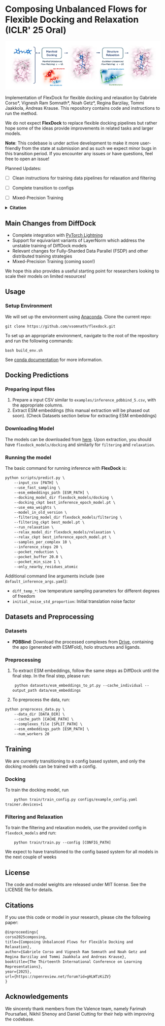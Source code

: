 # Composing Unbalanced Flows for Flexible Docking and Relaxation (ICLR' 25 Oral)

![Alt Text](assets/flexdock.png)

Implementation of FlexDock for flexible docking and relaxation by Gabriele Corso*, Vignesh Ram Somnath*, Noah Getz*, Regina Barzilay, Tommi Jaakkola, Andreas Krause.
This repository contains code and instructions to run the method.

We do not expect **FlexDock** to replace flexible docking pipelines but rather hope some of the ideas provide improvements in related tasks and larger models.

**Note**: This codebase is under active development to make it more user-friendly from the state at submission and as such we expect minor bugs in this transition period. If you encounter any issues or have questions, feel free to open an issue!

Planned Updates:

- [ ] Clean instructions for training data pipelines for relaxation and filtering
- [ ] Complete transition to configs
- [ ] Mixed-Precision Training


<details><summary><b>Citation</b></summary>
If you use this code or model in your research, please cite the following paper:

```
@inproceedings{
corso2025composing,
title={Composing Unbalanced Flows for Flexible Docking and Relaxation},
author={Gabriele Corso and Vignesh Ram Somnath and Noah Getz and Regina Barzilay and Tommi Jaakkola and Andreas Krause},
booktitle={The Thirteenth International Conference on Learning Representations},
year={2025},
url={https://openreview.net/forum?id=gHLWTzKiZV}
}
```
</details>


## Main Changes from DiffDock
* Complete integration with [PyTorch Lightning](https://lightning.ai/docs/pytorch/stable/)
* Support for equivariant variants of LayerNorm which address the unstable training of DiffDock models
* Relevant changes for Fully-Sharded Data Parallel (FSDP) and other distributed training strategies
* Mixed-Precision Training (coming soon!)

We hope this also provides a useful starting point for researchers looking to scale their models on limited resources!


## Usage

### Setup Environment

We will set up the environment using [Anaconda](https://docs.anaconda.com/anaconda/install/index.html). Clone the
current repo:

    git clone https://github.com/vsomnath/flexdock.git

To set up an appropriate environment, navigate to the root of the repository and run the following commands:

    bash build_env.sh

See [conda documentation](https://conda.io/projects/conda/en/latest/commands/env/create.html) for more information.

## Docking Predictions

### Preparing input files

1. Prepare a input CSV similar to `examples/inference_pdbbind_5.csv`, with the appropriate columns.
2. Extract ESM embeddings (this manual extraction will be phased out soon).
(Check Datasets section below for extracting ESM embeddings)

### Downloading Model

The models can be downloaded from [here](https://drive.google.com/file/d/1IzFMbN-LFiHThWkK3xowZpR0HTugVwsS/view?usp=sharing).
Upon extraction, you should have `flexdock_models/docking` and similarly for `filtering` and `relaxation`.

### Running the model

The basic command for running inference with **FlexDock** is:
```
python scripts/predict.py \
    --input_csv [PATH] \
    --use_fast_sampling \
    --esm_embeddings_path [ESM_PATH] \
    --docking_model_dir flexdock_models/docking \
    --docking_ckpt best_inference_epoch_model.pt \
    --use_ema_weights \
    --model_in_old_version \
    --filtering_model_dir flexdock_models/filtering \
    --filtering_ckpt best_model.pt \
    --run_relaxation \
    --relax_model_dir flexdock_models/relaxation \
    --relax_ckpt best_inference_epoch_model.pt \
    --samples_per_complex 10 \
    --inference_steps 20 \
    --pocket_reduction \
    --pocket_buffer 20.0 \
    --pocket_min_size 1 \
    --only_nearby_residues_atomic
```

Additional command line arguments include (see `default_inference_args.yaml`):
* `diff_temp_*`: low temperature sampling parameters for different degrees of freedom
* `initial_noise_std_proportion`: Initial translation noise factor


## Datasets and Preprocessing

### Datasets
* **PDBBind**: Download the processed complexes from [Drive](https://drive.google.com/file/d/12Bf4j2phnXYPk1PUvXE1fVPntVDpvCst/view?usp=sharing), containing the apo (generated with ESMFold), holo structures and ligands.

### Preprocessing

1. To extract ESM embeddings, follow the same steps as DiffDock until the final step.
In the final step, please run:

        python datasets/esm_embeddings_to_pt.py --cache_individual --output_path data/esm_embeddings

2. To preprocess the data, run:

```
python preprocess_data.py \
    --data_dir [DATA_DIR] \
    --cache_path [CACHE_PATH] \
    --complexes_file [SPLIT_PATH] \
    --esm_embeddings_path [ESM_PATH] \
    --num_workers 20
```

## Training

We are currently transitioning to a config based system, and only the docking models can be trained with a config.

### Docking

To train the docking model, run

        python train/train_config.py configs/example_config.yaml trainer.devices=1

### Filtering and Relaxation

To train the filtering and relaxation models, use the provided config in `flexdock_models` and run:

        python train/train.py --config [CONFIG_PATH]

We expect to have transitioned to the config based system for all models in the next couple of weeks

## License

The code and model weights are released under MIT license. See the LICENSE file for details.

## Citations <a name="citations"></a>

If you use this code or model in your research, please cite the following paper:

```
@inproceedings{
corso2025composing,
title={Composing Unbalanced Flows for Flexible Docking and Relaxation},
author={Gabriele Corso and Vignesh Ram Somnath and Noah Getz and Regina Barzilay and Tommi Jaakkola and Andreas Krause},
booktitle={The Thirteenth International Conference on Learning Representations},
year={2025},
url={https://openreview.net/forum?id=gHLWTzKiZV}
}
```

## Acknowledgements

We sincerely thank members from the Valence team, namely Farimah Poursafaei, Nikhil Shenoy and Daniel Cutting for their help with improving the codebase.
